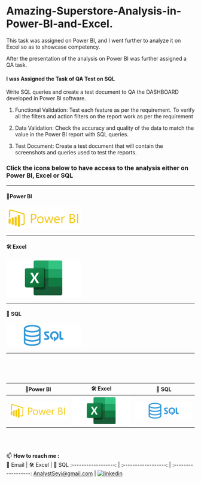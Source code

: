 # Amazing-Superstore-Analysis-in-Power-BI-and-Excel.

This task was assigned on Power BI, and I went further to analyze it on Excel so as to showcase competency.

After the presentation of the analysis on Power BI was further assigned a QA task.

#### I was Assigned the Task of QA Test on SQL

Write SQL queries and create a test document to QA the DASHBOARD developed in Power BI software.

1. Functional Validation: Test each feature as per the requirement. To verify all the filters and action filters on the report work as per the requirement

2. Data Validation: Check the accuracy and quality of the data to match the value in the Power BI report with SQL queries.

3. Test Document: Create a test document that will contain the screenshots and queries used to test the reports.

### Click the icons below to have access to the analysis either on Power BI, Excel or SQL

***
#### 🚀Power BI
![](Github/j2.png)
***

#### 🛠 Excel
![](Github/excel-smal.png)
***

#### 👀 SQL
![](Github/sql1.png)
***

<br><br><br>

  🚀Power BI   |  🛠 Excel  |  👀 SQL
:------------------:  | :------------------:  | :------------------:
[![](Github/j2.png)](https://www.linkedin.com/in/oluwaseyi-fatuase-16009b161/) | [![](Github/excel-smal.png)](https://www.linkedin.com/in/oluwaseyi-fatuase-16009b161/)|[![](Github/sql1.png)](https://www.linkedin.com/in/oluwaseyi-fatuase-16009b161/)

<br><br><br>
📫 **How to reach me :** <br> 
  📧   Email         |  🛠 Excel  |  👀 SQL
:------------------:  | :------------------: | :------------------:
AnalystSeyi@gmail.com  | [![linkedin](https://img.shields.io/badge/linkedin-0A66C2?style=for-the-badge&logo=linkedin&logoColor=white)](https://www.linkedin.com/in/oluwaseyi-fatuase-16009b161/)

<!---

AnalystSeyi/AnalystSeyi is a ✨ special ✨ repository because its `README.md` (this file) appears on your GitHub profile.
You can click the Preview link to take a look at your changes.
--->


